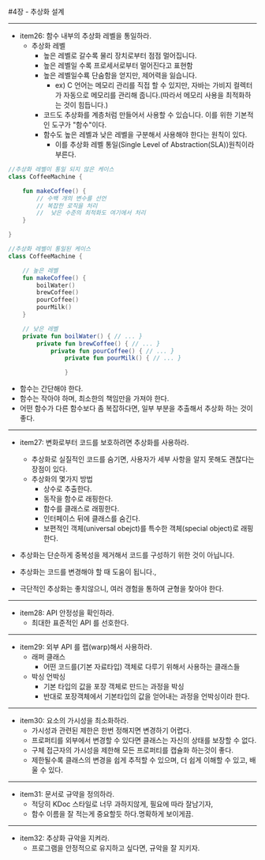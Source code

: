 #4장 - 추상화 설계

---

- item26: 함수 내부의 추상화 레벨을 통일하라.
    - 추상화 레벨
        - 높은 레벨로 갈수록 물리 장치로부터 점점 멀어집니다.
        - 높은 레벨일 수록 프로세서로부터 멀어진다고 표현함
        - 높은 레벨일수룍 단숨함을 얻지만, 제어력을 잃습니다.
            - ex) C 언어는 메모리 관리를 직접 할 수 있지만, 자바는 가비지 컬렉터가 자동으로 메모리를 관리해 줍니다.(따라서 메모리 사용을 최적화하는 것이 힘듭니다.)
        - 코드도 추상화를 계층처럼 만들어서 사용할 수 있습니다. 이를 위한 기본적인 도구가 "함수"이다.
        - 함수도 높은 레벨과 낮은 레벨을 구분해서 사용해야 한다는 원칙이 있다.
            - 이를 추상화 레벨 통일(Single Level of Abstraction(SLA))원칙이라 부른다.

```kotlin
//추상화 레벨이 통일 되지 않은 케이스
class CoffeeMachine {

    fun makeCoffee() {
        // 수백 개의 변수를 선언
        // 복잡한 로직을 처리
        //  낮은 수준의 최적화도 여기에서 처리 
    }

}
```

```kotlin
//추상화 레벨이 통일된 케이스
class CoffeeMachine {

    // 높은 레벨
    fun makeCoffee() {
        boilWater()
        brewCoffee()
        pourCoffee()
        pourMilk()
    }

    // 낮은 레벨
    private fun boilWater() { // ... }
        private fun brewCoffee() { // ... }
            private fun pourCoffee() { // ... }
                private fun pourMilk() { // ... }

                }
```

- 함수는 간단해야 한다.
- 함수는 작아야 하며, 최소한의 책임만을 가져야 한다.
- 어떤 함수가 다른 함수보다 좀 복잡하다면, 일부 부분을 추출해서 추상화 하는 것이 좋다.

---

- item27: 변화로부터 코드를 보호하려면 추상화를 사용하라.
    - 추상화로 실질적인 코드를 숨기면, 사용자가 세부 사항을 알지 못해도 괜찮다는 장점이 있다.
    - 추상화의 몇가지 방법
        - 상수로 추출한다.
        - 동작을 함수로 래핑한다.
        - 함수를 클래스로 래핑한다.
        - 인터페이스 뒤에 클래스를 숨긴다.
        - 보편적인 객체(universal obejct)를 특수한 객체(special object)로 래핑한다.

- 추상화는 단순하게 중복성을 제거해서 코드를 구성하기 위한 것이 아닙니다.
- 추상화는 코드를 변경해야 할 때 도움이 됩니다.,
- 극단적인 추상화는 좋치않으니, 여러 경험을 통하여 균형을 찾아야 한다.

---

- item28: API 안정성을 확인하라.
    - 최대한 표준적인 API 를 선호한다.

---

- item29: 외부 API 를 랩(warp)해서 사용하라.
    - 래퍼 클래스
        - 어떤 코드를(기본 자료타입) 객체로 다루기 위해서 사용하는 클래스들
    - 박싱 언박싱
        - 기본 타입의 값을 포장 객체로 만드는 과정을 박싱
        - 반대로 포장객체에서 기본타입의 값을 얻어내는 과정을 언박싱이라 한다.

---

- item30: 요소의 가시성을 최소화하라.
    - 가시성과 관련된 제한은 한번 정해지면 변경하기 어렵다.
    - 프로퍼티를 외부에서 변경할 수 있다면 클래스는 자신의 상태를 보장할 수 없다.
    - 구체 접근자의 가시성을 제한해 모든 프로퍼티를 캡슐화 하는것이 좋다.
    - 제한될수록 클래스의 변경을 쉽게 추적할 수 있으며, 더 쉽게 이해할 수 있고, 배울 수 있다.

---

- item31: 문서로 규약을 정의하라.
    - 적당히 KDoc 스타일로 너무 과하지않게, 필요에 따라 잘남기자,
    - 함수 이름을 잘 적는게 중요할듯 하다.명확하게 보이게끔.

---

- item32: 추상화 규악을 지켜라.
    - 프로그램을 안정적으로 유지하고 싶다면, 규악을 잘 지키자.
  




